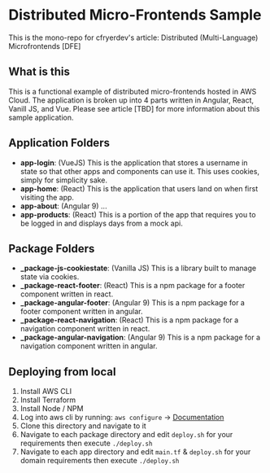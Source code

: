 # Distributed Micro-Frontends Sample
This is the mono-repo for cfryerdev's article: Distributed (Multi-Language) Microfrontends [DFE]

## What is this
This is a functional example of distributed micro-frontends hosted in AWS Cloud. The application is broken up into 4 parts written in Angular, React, Vanill JS, and Vue. Please see article [TBD] for more information about this sample application.

## Application Folders

* **app-login**: (VueJS) This is the application that stores a username in state so that other apps and components can use it. This uses cookies, simply for simplicity sake.
* **app-home**: (React) This is the application that users land on when first visiting the app.
* **app-about**: (Angular 9) ...
* **app-products**: (React) This is a portion of the app that requires you to be logged in and displays days from a mock api.

## Package Folders

* **_package-js-cookiestate**: (Vanilla JS) This is a library built to manage state via cookies.
* **_package-react-footer**: (React) This is a npm package for a footer component written in react.
* **_package-angular-footer**: (Angular 9) This is a npm package for a footer component written in angular.
* **_package-react-navigation**: (React) This is a npm package for a navigation component written in react.
* **_package-angular-navigation**: (Angular 9) This is a npm package for a navigation component written in angular.

## Deploying from local

1) Install AWS CLI
2) Install Terraform
3) Install Node / NPM
4) Log into aws cli by running: `aws configure` -> [Documentation](https://docs.aws.amazon.com/cli/latest/userguide/cli-chap-configure.html)
5) Clone this directory and navigate to it
6) Navigate to each package directory and edit `deploy.sh` for your requirements then execute `./deploy.sh`
7) Navigate to each app directory and edit `main.tf` & `deploy.sh` for your domain requirements then execute `./deploy.sh`